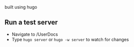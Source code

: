 built using hugo

## Run a test server
- Navigate to /UserDocs
- Type ```hugo server``` or ```hugo -w server``` to watch for changes